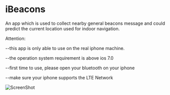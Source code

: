 iBeacons
========

An app which is used to collect nearby general beacons message and could predict the current location used for indoor navigation.

Attention:

--this app is only able to use on the real iphone machine.

--the operation system requirement is above ios 7.0

--first time to use, please open your bluetooth on your iphone

--make sure your iphone supports the LTE Network 

![ScreenShot](https://raw.github.com/seashore115/iBeacons/master/image.png)

